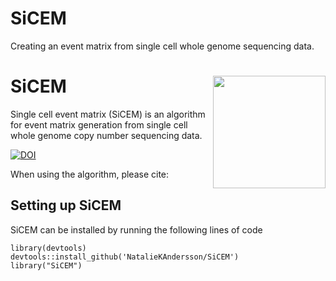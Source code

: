 # SiCEM
Creating an event matrix from single cell whole genome sequencing data.

# SiCEM <img src="https://github.com/NatalieKAndersson/SiCEM/blob/main/SiCEM.JPG" align = "right" width="180"/>
Single cell event matrix (SiCEM) is an algorithm for event matrix generation from single cell whole genome copy number sequencing data.

<a href="https://zenodo.org/badge/latestdoi/297145258"><img src="https://zenodo.org/badge/297145258.svg" alt="DOI"></a>

When using the algorithm, please cite: 

## Setting up SiCEM

SiCEM can be installed by running the following lines of code

```
library(devtools)
devtools::install_github('NatalieKAndersson/SiCEM')
library("SiCEM")
```
